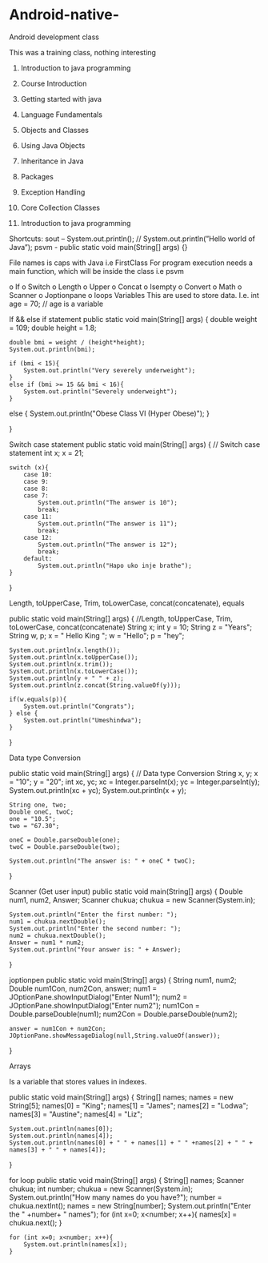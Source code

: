 # Android-native-
Android development class


This was a training class, nothing interesting



1.	Introduction to java programming
2.	Course Introduction
3.	Getting started with java
4.	Language Fundamentals
5.	Objects and Classes
6.	Using Java Objects
7.	Inheritance in Java
8.	Packages
9.	Exception Handling
10.	Core Collection Classes


1.	Introduction to java programming

Shortcuts:
 sout – System.out.println();  //  System.out.println(”Hello world of Java”);
psvm - public static void main(String[] args) {}  


File names is caps with Java i.e FirstClass
For program execution needs a main function, which will be inside the class i.e psvm

o	If
o	Switch
o	Length
o	Upper
o	Concat
o	Isempty
o	Convert
o	Math
o	Scanner
o	Joptionpane
o	loops
Variables
This are used to store data.
I.e. int age = 70; // age is a variable

If && else if statement
public static void main(String[] args) {
    double weight = 109;
    double height = 1.8;

    double bmi = weight / (height*height);
    System.out.println(bmi);

    if (bmi < 15){
        System.out.println("Very severely underweight");
    }
    else if (bmi >= 15 && bmi < 16){
        System.out.println("Severely underweight");
    }

   else {
        System.out.println("Obese Class  VI (Hyper Obese)");
    }

}


Switch case statement
public static void main(String[] args) {
 // Switch case statement
    int x;
    x = 21;

    switch (x){
        case 10:
        case 9:
        case 8:
        case 7:
            System.out.println("The answer is 10");
            break;
        case 11:
            System.out.println("The answer is 11");
            break;
        case 12:
            System.out.println("The answer is 12");
            break;
        default:
            System.out.println("Hapo uko inje brathe");
    }
}


Length, toUpperCase, Trim, toLowerCase, concat(concatenate), equals


public static void main(String[] args) {
//Length, toUpperCase, Trim, toLowerCase, concat(concatenate)
    String x;
    int y = 10;
    String z = "Years";
    String w, p;
    x = "       Hello King     ";
    w = "Hello";
    p = "hey";

    System.out.println(x.length());
    System.out.println(x.toUpperCase());
    System.out.println(x.trim());
    System.out.println(x.toLowerCase());
    System.out.println(y + " " + z);
    System.out.println(z.concat(String.valueOf(y)));

    if(w.equals(p)){
        System.out.println("Congrats");
    } else {
        System.out.println("Umeshindwa");
    }
}


		
Data type Conversion

public static void main(String[] args) {
// Data type Conversion
    String x, y;
    x = "10";
    y = "20";
    int xc, yc;
    xc = Integer.parseInt(x);
    yc = Integer.parseInt(y);
    System.out.println(xc + yc);
    System.out.println(x + y);

    String one, two;
    Double oneC, twoC;
    one = "10.5";
    two = "67.30";

    oneC = Double.parseDouble(one);
    twoC = Double.parseDouble(two);

    System.out.println("The answer is: " + oneC * twoC);

}

Scanner (Get user input)
public static void main(String[] args) {
    Double num1, num2, Answer;
    Scanner chukua;
    chukua = new Scanner(System.in);

    System.out.println("Enter the first number: ");
    num1 = chukua.nextDouble();
    System.out.println("Enter the second number: ");
    num2 = chukua.nextDouble();
    Answer = num1 * num2;
    System.out.println("Your answer is: " + Answer);
}

joptionpen 
public static void main(String[] args) {
    String num1, num2;
    Double num1Con, num2Con, answer;
    num1 = JOptionPane.showInputDialog("Enter Num1");
    num2 = JOptionPane.showInputDialog("Enter num2");
    num1Con = Double.parseDouble(num1);
    num2Con = Double.parseDouble(num2);

    answer = num1Con + num2Con;
    JOptionPane.showMessageDialog(null,String.valueOf(answer));
    
}

Arrays

Is a variable that stores values in indexes.

public static void main(String[] args) {
    String[] names;
    names = new String[5];
    names[0] = "King";
    names[1] = "James";
    names[2] = "Lodwa";
    names[3] = "Austine";
    names[4] = "Liz";

    System.out.println(names[0]);
    System.out.println(names[4]);
    System.out.println(names[0] + " " + names[1] + " " +names[2] + " " + names[3] + " " + names[4]);
}

for loop
public static void main(String[] args) {
    String[] names;
    Scanner chukua;
    int number;
    chukua = new Scanner(System.in);
    System.out.println("How many names do you have?");
    number = chukua.nextInt();
    names = new String[number];
    System.out.println("Enter the " +number+ " names");
    for (int x=0; x<number; x++){
        names[x] = chukua.next();
    }
    
    for (int x=0; x<number; x++){
        System.out.println(names[x]);
    }

